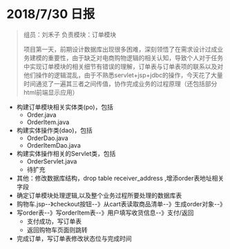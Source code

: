 # 2018/7/30 日报

> 组员：刘禾子 	负责模块：订单模块
>
> 项目第一天，前期设计数据库出现很多困难，深刻领悟了在需求设计过成业务建模的重要性，由于缺乏对电商购物逻辑的相关认知，导致个人对于任务中实现订单模块的相关细节有错误的理解，订单表与订单表项的联系以及对他们操作的逻辑混乱，由于不熟悉servlet+jsp+jdbc的操作，今天花了大量时间通览了一遍其三者之间传值，协作完成业务的过程原理（还包括部分html前端显示应用）

- 构建订单模块相关实体类(po)，包括
  - Order.java
  - OrderItem.java
- 构建实体操作类(dao)，包括
  - OrderDao.java
  - OrderItemDao.java
- 构建实体操作相关的Servlet类，包括
  - OrderServlet.java
  - 待扩充
- 其他：修改数据库结构，drop table receiver_address ,增添order表地址相关字段
- 确定订单模块处理逻辑,以及整个业务过程所要处理的数据库表
- 购物车.jsp--》checkout按钮--》从cart表读取商品清单--》生成order对象--》
- 写order表--》写orderItem表--》用户填写收货信息--》支付/返回
  - 支付成功，写订单表
  - 返回购物车页面则跳转
- 完成订单，写订单表修改状态位与完成时间